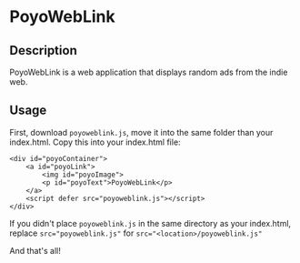 # PoyoWebLink
## Description

PoyoWebLink is a web application that displays random ads from the indie web.

## Usage
First, download `poyoweblink.js`, move it into the same folder than your index.html.
Copy this into your index.html file:
```
<div id="poyoContainer">
    <a id="poyoLink">
        <img id="poyoImage">
        <p id="poyoText">PoyoWebLink</p>
    </a>
    <script defer src="poyoweblink.js"></script>
</div>
```
If you didn't place `poyoweblink.js` in the same directory as your index.html, replace `src="poyoweblink.js"` for `src="<location>/poyoweblink.js"`

And that's all!

